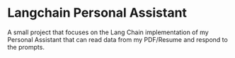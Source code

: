 # Langchain Personal Assistant
A small project that focuses on the Lang Chain implementation of my Personal Assistant that can read data from my PDF/Resume and respond to the prompts. 
